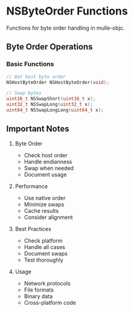# NSByteOrder Functions

Functions for byte order handling in mulle-objc.

## Byte Order Operations

### Basic Functions
```c
// Get host byte order
NSHostByteOrder NSHostByteOrder(void);

// Swap bytes
uint16_t NSSwapShort(uint16_t x);
uint32_t NSSwapLong(uint32_t x);
uint64_t NSSwapLongLong(uint64_t x);
```

## Important Notes

1. Byte Order
   - Check host order
   - Handle endianness
   - Swap when needed
   - Document usage

2. Performance
   - Use native order
   - Minimize swaps
   - Cache results
   - Consider alignment

3. Best Practices
   - Check platform
   - Handle all cases
   - Document swaps
   - Test thoroughly

4. Usage
   - Network protocols
   - File formats
   - Binary data
   - Cross-platform code
